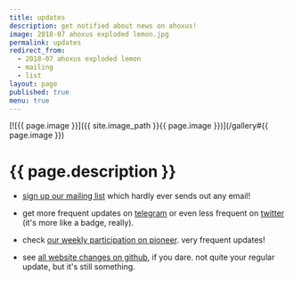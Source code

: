 ```yaml
---
title: updates
description: get notified about news on ahoxus!
image: 2018-07 ahoxus exploded lemon.jpg
permalink: updates
redirect_from:
  - 2018-07 ahoxus exploded lemon
  - mailing
  - list
layout: page
published: true
menu: true
---
```


[![{{ page.image }}]({{ site.image_path }}{{ page.image }})](/gallery#{{ page.image }})

# {{ page.description }}

- [sign up our mailing list](/#subscribe) which hardly ever sends out any email!

- get more frequent updates on [telegram](https://t.me/ahoxus) or even less frequent on [twitter](https://twitter.com/ahoxus) (it's more like a badge, really).

- check [our weekly participation on pioneer](/pioneer). very frequent updates!

- see [all website changes on github](https://github.com/ahoxus/ahoxus.github.io/commits/master), if you dare. not quite your regular update, but it's still something.
